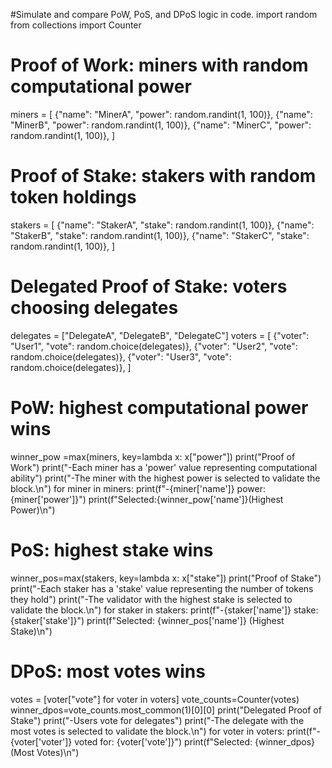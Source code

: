 #Simulate and compare PoW, PoS, and DPoS logic in code.
import random
from collections import Counter

# Proof of Work: miners with random computational power
miners = [
    {"name": "MinerA", "power": random.randint(1, 100)},
    {"name": "MinerB", "power": random.randint(1, 100)},
    {"name": "MinerC", "power": random.randint(1, 100)},
]
# Proof of Stake: stakers with random token holdings
stakers = [
    {"name": "StakerA", "stake": random.randint(1, 100)},
    {"name": "StakerB", "stake": random.randint(1, 100)},
    {"name": "StakerC", "stake": random.randint(1, 100)},
]
# Delegated Proof of Stake: voters choosing delegates
delegates = ["DelegateA", "DelegateB", "DelegateC"]
voters = [
    {"voter": "User1", "vote": random.choice(delegates)},
    {"voter": "User2", "vote": random.choice(delegates)},
    {"voter": "User3", "vote": random.choice(delegates)},
]

# PoW: highest computational power wins
winner_pow =max(miners, key=lambda x: x["power"])
print("Proof of Work")
print("-Each miner has a 'power' value representing computational ability")
print("-The miner with the highest power is selected to validate the block.\n")
for miner in miners:
    print(f"-{miner['name']} power: {miner['power']}")
print(f"Selected:{winner_pow['name']}(Highest Power)\n")

# PoS: highest stake wins
winner_pos=max(stakers, key=lambda x: x["stake"])
print("Proof of Stake")
print("-Each staker has a 'stake' value representing the number of tokens they hold")
print("-The validator with the highest stake is selected to validate the block.\n")
for staker in stakers:
    print(f"-{staker['name']} stake: {staker['stake']}")
print(f"Selected: {winner_pos['name']} (Highest Stake)\n")

# DPoS: most votes wins
votes = [voter["vote"] for voter in voters]
vote_counts=Counter(votes)
winner_dpos=vote_counts.most_common(1)[0][0]
print("Delegated Proof of Stake")
print("-Users vote for delegates")
print("-The delegate with the most votes is selected to validate the block.\n")
for voter in voters:
    print(f"-{voter['voter']} voted for: {voter['vote']}")
print(f"Selected: {winner_dpos}(Most Votes)\n")

